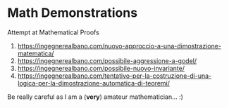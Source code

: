 # Math Demonstrations
Attempt at Mathematical Proofs

1) https://ingegnerealbano.com/nuovo-approccio-a-una-dimostrazione-matematica/
2) https://ingegnerealbano.com/possibile-aggressione-a-godel/
3) https://ingegnerealbano.com/possibile-nuovo-invariante/
4) https://ingegnerealbano.com/tentativo-per-la-costruzione-di-una-logica-per-la-dimostrazione-automatica-di-teoremi/

Be really careful as I am a (**very**) amateur mathematician... :)
